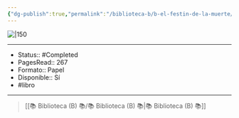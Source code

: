 ```yaml
---
{"dg-publish":true,"permalink":"/biblioteca-b/b-el-festin-de-la-muerte/"}
---
```



![|150](http://books.google.com/books/content?id=UHTHDwAAQBAJ&printsec=frontcover&img=1&zoom=1&edge=curl&source=gbs_api)

---

- Status:: #Completed 
- PagesRead:: 267 
- Formato:: Papel 
- Disponible:: Sí 
- #libro 

---

> [[📚 Biblioteca (B) 📚/📚 Biblioteca (B) 📚\|📚 Biblioteca (B) 📚]]